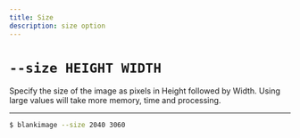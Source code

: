 ```yaml
---
title: Size
description: size option
---
```


# `--size HEIGHT WIDTH`

Specify the size of the image as pixels in Height followed by Width.
Using large values will take more memory, time and processing.

---------

```sh
$ blankimage --size 2040 3060
```
